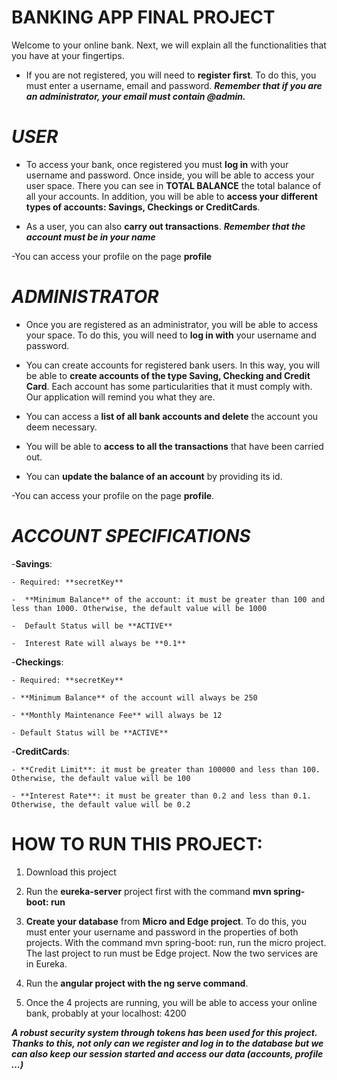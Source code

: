 # BANKING APP FINAL PROJECT

Welcome to your online bank. Next, we will explain all the functionalities that you have at your fingertips.

- If you are not registered, you will need to **register first**. To do this, you must enter a username, email and password. ***Remember that if you are an administrator, your email must contain @admin.***

# ***USER***

- To access your bank, once registered you must **log in** with your username and password. Once inside, you will be able to access your user space. There you can see in **TOTAL BALANCE** the total balance of all your accounts. In addition, you will be able to **access your different types of accounts: Savings, Checkings or CreditCards**.

- As a user, you can also **carry out transactions**. ***Remember that the account must be in your name***

-You can access your profile on the page **profile**

# ***ADMINISTRATOR***

- Once you are registered as an administrator, you will be able to access your space. To do this, you will need to **log in with** your username and password.

- You can create accounts for registered bank users. In this way, you will be able to **create accounts of the type Saving, Checking and Credit Card**. Each account has some particularities that it must comply with. Our application will remind you what they are.

- You can access a **list of all bank accounts and delete** the account you deem necessary.

- You will be able to **access to all the transactions** that have been carried out.

- You can **update the balance of an account** by providing its id.

-You can access your profile on the page **profile**.

# ***ACCOUNT SPECIFICATIONS***

-**Savings**: 
 
    - Required: **secretKey**
    
    -  **Minimum Balance** of the account: it must be greater than 100 and less than 1000. Otherwise, the default value will be 1000
    
    -  Default Status will be **ACTIVE**
    
    -  Interest Rate will always be **0.1**

-**Checkings**: 

    - Required: **secretKey**
    
    - **Minimum Balance** of the account will always be 250
    
    - **Monthly Maintenance Fee** will always be 12
    
    - Default Status will be **ACTIVE**
    
-**CreditCards**:
 
    - **Credit Limit**: it must be greater than 100000 and less than 100. Otherwise, the default value will be 100
    
    - **Interest Rate**: it must be greater than 0.2 and less than 0.1. Otherwise, the default value will be 0.2

# HOW TO RUN THIS PROJECT:

  1) Download this project

  2) Run the **eureka-server** project first with the command **mvn spring-boot: run**

  3) **Create your database** from **Micro and Edge project**. To do this, you must enter your username and password in the properties of both projects. With the command mvn spring-boot: run, run the micro project. The last project to run must be Edge project. Now the two services are in Eureka.

  4) Run the **angular project with the ng serve command**.

  5) Once the 4 projects are running, you will be able to access your online bank, probably at your localhost: 4200

 ***A robust security system through tokens has been used for this project. Thanks to this, not only can we register and log in to the database but we can also keep our session started and access our data (accounts, profile ...)***
 

    

 

